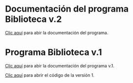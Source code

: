 # Documentación del programa Biblioteca v.2

[Clic aquí](https://github.com/adrianpisabarrogarcia/Biblioteca-Acceso-Datos/blob/main/Documentaci%C3%B3n%20Biblioteca.pdf) para abir la documentación del programa.

# Programa Biblioteca v.1
[Clic aquí](https://github.com/adrianpisabarrogarcia/Biblioteca-Acceso-Datos/blob/main/Documentaci%C3%B3n%20Biblioteca.pdf) para abir la documentación del programa v.1.

[Clic aquí](https://github.com/adrianpisabarrogarcia/Biblioteca-Acceso-Datos/tree/biblioteca-1_0_0) para abrir el código de la versión 1.


